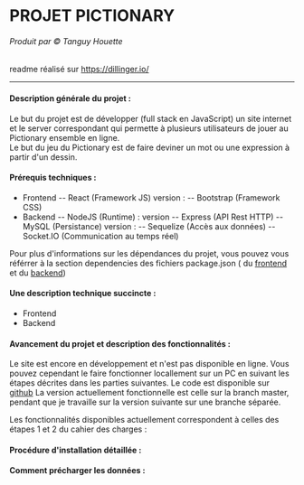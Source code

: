 # PROJET PICTIONARY
###### Produit par © Tanguy Houette
readme réalisé sur https://dillinger.io/ 

-------------------
#### Description générale du projet :
Le but du projet est de développer (full stack en JavaScript) un site internet et le server correspondant qui permette à plusieurs utilisateurs de jouer au Pictionary ensemble en ligne.\
Le but du jeu du Pictionary est de faire deviner un mot ou une expression à partir d'un dessin.
#### Prérequis techniques :
- Frontend
-- React (Framework JS) version :
-- Bootstrap (Framework CSS)
- Backend
-- NodeJS (Runtime) : version
-- Express (API Rest HTTP)
-- MySQL (Persistance) version :
-- Sequelize (Accès aux données)
-- Socket.IO (Communication au temps réel)

Pour plus d'informations sur les dépendances du projet, vous pouvez vous référrer à la section dependencies des fichiers package.json ( du [frontend](./frontend/package.json) et du [backend](./backend/package.json))

#### Une description technique succincte  :

- Frontend
- Backend

#### Avancement du projet et description des fonctionnalités :
Le site est encore en développement et n'est pas disponible en ligne. Vous pouvez cependant le faire fonctionner locallement sur un PC en suivant les étapes décrites dans les parties suivantes. Le code est disponible sur [github](https://github.com/tanguy98/pictionary/tree/master)  La version actuellement fonctionnelle est celle sur la branch master, pendant que je travaille sur la version suivante sur une branche séparée.

Les fonctionnalités disponibles actuellement correspondent à celles des étapes 1 et 2 du cahier des charges :

#### Procédure d'installation détaillée :
#### Comment précharger les données :
